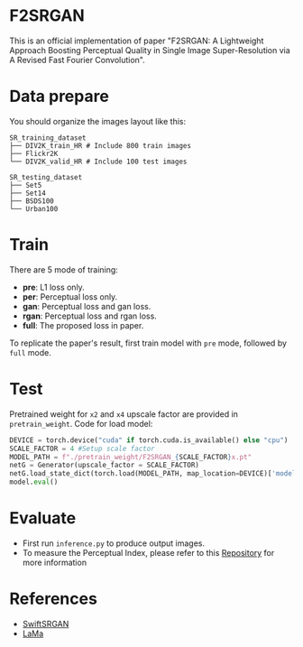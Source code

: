 # F2SRGAN
This is an official implementation of paper "F2SRGAN: A Lightweight Approach Boosting Perceptual Quality in Single Image Super-Resolution via A Revised Fast Fourier Convolution".

# Data prepare
You should organize the images layout like this:

```shell
SR_training_dataset
├── DIV2K_train_HR # Include 800 train images
├── Flickr2K
└── DIV2K_valid_HR # Include 100 test images

SR_testing_dataset
├── Set5
├── Set14
├── BSDS100
└── Urban100
```

# Train
There are 5 mode of training:
- **pre**: L1 loss only.
- **per**: Perceptual loss only.
- **gan**: Perceptual loss and gan loss.
- **rgan**: Perceptual loss and rgan loss.
- **full**: The proposed loss in paper.  

To replicate the paper's result, first train model with `pre` mode, followed by `full` mode.

# Test
Pretrained weight for `x2` and `x4` upscale factor are provided in `pretrain_weight`. Code for load model:
```python
DEVICE = torch.device("cuda" if torch.cuda.is_available() else "cpu")
SCALE_FACTOR = 4 #Setup scale factor
MODEL_PATH = f"./pretrain_weight/F2SRGAN_{SCALE_FACTOR}x.pt"
netG = Generator(upscale_factor = SCALE_FACTOR)
netG.load_state_dict(torch.load(MODEL_PATH, map_location=DEVICE)['model'])
model.eval()
```

# Evaluate
- First run `inference.py` to produce output images.
- To measure the Perceptual Index, please refer to this [Repository](https://github.com/roimehrez/PIRM2018) for more information

# References
- [SwiftSRGAN](https://github.com/Koushik0901/Swift-SRGAN)
- [LaMa](https://github.com/advimman/lama)
